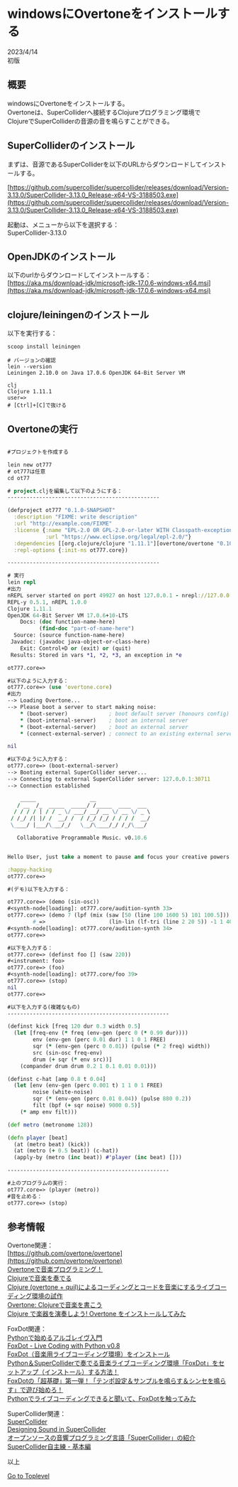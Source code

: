     
# windowsにOvertoneをインストールする  

2023/4/14        
初版    
  
## 概要  
windowsにOvertoneをインストールする。   
Overtoneは、SuperColliderへ接続するClojureプログラミング環境で  
ClojureでSuperColliderの音源の音を鳴らすことができる。  


## SuperColliderのインストール
まずは、音源であるSuperColliderを以下のURLからダウンロードしてインストールする。  

[https://github.com/supercollider/supercollider/releases/download/Version-3.13.0/SuperCollider-3.13.0_Release-x64-VS-3188503.exe](https://github.com/supercollider/supercollider/releases/download/Version-3.13.0/SuperCollider-3.13.0_Release-x64-VS-3188503.exe)  

起動は、メニューから以下を選択する：  
SuperCollider-3.13.0  

## OpenJDKのインストール
以下のurlからダウンロードしてインストールする：
[https://aka.ms/download-jdk/microsoft-jdk-17.0.6-windows-x64.msi](https://aka.ms/download-jdk/microsoft-jdk-17.0.6-windows-x64.msi)  

## clojure/leiningenのインストール
以下を実行する：
```
scoop install leiningen

# バージョンの確認
lein --version
Leiningen 2.10.0 on Java 17.0.6 OpenJDK 64-Bit Server VM

clj
Clojure 1.11.1
user=>
# [Ctrl]+[C]で抜ける

```
## Overtoneの実行

```clj

#プロジェクトを作成する

lein new ot777
# ot777は任意
cd ot77

# project.cljを編集して以下のようにする：
------------------------------------------------

(defproject ot777 "0.1.0-SNAPSHOT"
  :description "FIXME: write description"
  :url "http://example.com/FIXME"
  :license {:name "EPL-2.0 OR GPL-2.0-or-later WITH Classpath-exception-2.0"
            :url "https://www.eclipse.org/legal/epl-2.0/"}
  :dependencies [[org.clojure/clojure "1.11.1"][overtone/overtone "0.10.6"]]
  :repl-options {:init-ns ot777.core})

------------------------------------------------

# 実行
lein repl
#出力
nREPL server started on port 49927 on host 127.0.0.1 - nrepl://127.0.0.1:49927
REPL-y 0.5.1, nREPL 1.0.0
Clojure 1.11.1
OpenJDK 64-Bit Server VM 17.0.6+10-LTS
    Docs: (doc function-name-here)
          (find-doc "part-of-name-here")
  Source: (source function-name-here)
 Javadoc: (javadoc java-object-or-class-here)
    Exit: Control+D or (exit) or (quit)
 Results: Stored in vars *1, *2, *3, an exception in *e

ot777.core=>

#以下のように入力する：
ot777.core=> (use 'overtone.core)
#出力
--> Loading Overtone...
--> Please boot a server to start making noise:
    * (boot-server)             ; boot default server (honours config)
    * (boot-internal-server)    ; boot an internal server
    * (boot-external-server)    ; boot an external server
    * (connect-external-server) ; connect to an existing external server

nil

#以下のように入力する：
ot777.core=> (boot-external-server)
--> Booting external SuperCollider server...
--> Connecting to external SuperCollider server: 127.0.0.1:30711
--> Connection established

    _____                 __
   / __  /_  _____  _____/ /_____  ____  ___
  / / / / | / / _ \/ ___/ __/ __ \/ __ \/ _ \
 / /_/ /| |/ /  __/ /  / /_/ /_/ / / / /  __/
 \____/ |___/\___/_/   \__/\____/_/ /_/\___/

   Collaborative Programmable Music. v0.10.6


Hello User, just take a moment to pause and focus your creative powers...

:happy-hacking
ot777.core=>

#(デモ)以下を入力する：

ot777.core=> (demo (sin-osc))
#<synth-node[loading]: ot777.core/audition-synth 33>
ot777.core=> (demo 7 (lpf (mix (saw [50 (line 100 1600 5) 101 100.5]))
        #_=>                    (lin-lin (lf-tri (line 2 20 5)) -1 1 400 4000)))
#<synth-node[loading]: ot777.core/audition-synth 34>
ot777.core=>

#以下を入力する：
ot777.core=> (definst foo [] (saw 220))
#<instrument: foo>
ot777.core=> (foo)
#<synth-node[loading]: ot777.core/foo 39>
ot777.core=> (stop)
nil
ot777.core=>

#以下を入力する(複雑なもの)
---------------------------------------------------

(definst kick [freq 120 dur 0.3 width 0.5]
  (let [freq-env (* freq (env-gen (perc 0 (* 0.99 dur))))
        env (env-gen (perc 0.01 dur) 1 1 0 1 FREE)
        sqr (* (env-gen (perc 0 0.01)) (pulse (* 2 freq) width))
        src (sin-osc freq-env)
        drum (+ sqr (* env src))]
    (compander drum drum 0.2 1 0.1 0.01 0.01)))

(definst c-hat [amp 0.8 t 0.04]
  (let [env (env-gen (perc 0.001 t) 1 1 0 1 FREE)
        noise (white-noise)
        sqr (* (env-gen (perc 0.01 0.04)) (pulse 880 0.2))
        filt (bpf (+ sqr noise) 9000 0.5)]
    (* amp env filt)))

(def metro (metronome 128))

(defn player [beat]
  (at (metro beat) (kick))
  (at (metro (+ 0.5 beat)) (c-hat))
  (apply-by (metro (inc beat)) #'player (inc beat) []))

---------------------------------------------------

#上のプログラムの実行：
ot777.core=> (player (metro))
#音を止める：
ot777.core=> (stop)
```

## 参考情報 
Overtone関連：  
[https://github.com/overtone/overtone](https://github.com/overtone/overtone)  
[Overtoneで音楽プログラミング！](https://qiita.com/awakia/items/4e94b2ce9826abd9e0a1)  
[Clojureで音楽を奏でる](https://dev.classmethod.jp/articles/overton/)  
[Clojure (overtone + quil)によるコーディングとコードを音楽にするライブコーディング環境の試作](https://soma.hatenablog.jp/entry/2016/01/11/180655)  
[Overtone: Clojureで音楽を書こう](https://deltam.blogspot.com/2011/12/overtone-clojure.html)  
[Clojure で楽器を演奏しよう! Overtone をインストールしてみた](https://futurismo.biz/archives/3127/)  

FoxDot関連：  
[Pythonで始めるアルゴレイヴ入門](https://www.techscore.com/blog/2019/12/22/algorave-python/)  
[FoxDot - Live Coding with Python v0.8](https://github.com/Qirky/FoxDot)  
[FoxDot（音楽用ライブコーディング環境）をインストール](https://qiita.com/Hulc_0418/items/ba3e94633e465f7201d0)  
[Python＆SuperColliderで奏でる音楽ライブコーディング環境「FoxDot」をセットアップ（インストール）する方法！](https://blog.creative-plus.net/archives/8633)  
[FoxDotの「超基礎」第一弾！「テンポ設定＆サンプルを鳴らす＆シンセを鳴らす」で遊び始めろ！](https://blog.creative-plus.net/archives/8663)  
[Pythonでライブコーディングできると聞いて、FoxDotを触ってみた](https://blog.mtb-production.info/entry/2019/09/17/151840)  

SuperCollider関連：   
[SuperCollider](https://supercollider.github.io/)  
[Designing Sound in SuperCollider](https://en.wikibooks.org/wiki/Designing_Sound_in_SuperCollider)  
[オープンソースの音響プログラミング言語「SuperCollider」の紹介](https://tracpath.com/works/devops/supercollider/)  
[SuperCollider自主練 - 基本編](https://yoppa.org/works/ofbook_study/ofbook_study01.html)  

以上  

[Go to Toplevel](https://xshigee.github.io/web0/)  

